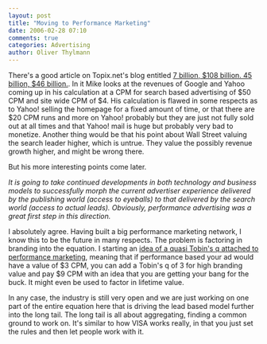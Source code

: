```yaml
---
layout: post
title: "Moving to Performance Marketing"
date: 2006-02-28 07:10
comments: true
categories: Advertising
author: Oliver Thylmann
---
```










There's a good article on Topix.net's blog entitled [7 billion, $108 billion.  45 billion, $46 billion.](http://blog.topix.net/archives/000097.html). In it Mike looks at the revenues of Google and Yahoo coming up in his calculation at a CPM for search based advertising of $50 CPM and site wide CPM of $4. His calculation is flawed in some respects as to Yahoo! selling the homepage for a fixed amount of time, or that there are $20 CPM runs and more on Yahoo! probably but they are just not fully sold out at all times and that Yahoo! mail is huge but probably very bad to monetize. Another thing would be that his point about Wall Street valuing the search leader higher, which is untrue. They value the possibly revenue growth higher, and might be wrong there.

But his more interesting points come later.

*It is going to take continued developments in both technology and business models to successfully morph the current advertiser experience delivered by the publishing world (access to eyeballs) to that delivered by the search world (access to actual leads).  Obviously, performance advertising was a great first step in this direction.*

I absolutely agree. Having built a big performance marketing network, I know this to be the future in many respects. The problem is factoring in branding into the equation. I starting an [idea of a quasi Tobin's q attached to performance marketing](http://blog.thylmann.net/2005/01/cpm_rss_and_the.html), meaning that if performance based your ad would have a value of $3 CPM, you can add a Tobin's q of 3 for high branding value and pay $9 CPM with an idea that you are getting your bang for the buck. It might even be used to factor in lifetime value.

In any case, the industry is still very open and we are just working on one part of the entire equation here that is driving the lead based model further into the long tail. The long tail is all about aggregating, finding a common ground to work on. It's similar to how VISA works really, in that you just set the rules and then let people work with it.










